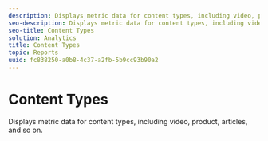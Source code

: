 ```yaml
---
description: Displays metric data for content types, including video, product, articles, and so on.
seo-description: Displays metric data for content types, including video, product, articles, and so on.
seo-title: Content Types
solution: Analytics
title: Content Types
topic: Reports
uuid: fc838250-a0b8-4c37-a2fb-5b9cc93b90a2
---
```


# Content Types

Displays metric data for content types, including video, product, articles, and so on.

